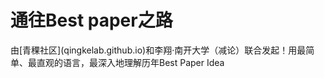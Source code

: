 # 通往Best paper之路

由\[青稞社区]\(qingkelab.github.io)和李翔·南开大学（减论）联合发起！用最简单、最直观的语言，最深入地理解历年Best Paper Idea
